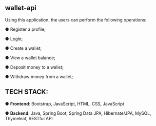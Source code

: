 ## wallet-api
Using this application, the users can perform the following operations: 

● Register a profile;

● Login;

● Create a wallet;

● View a wallet balance;

● Deposit money to a wallet;

● Withdraw money from a wallet;

## TECH STACK:

● **Frontend**: Bootstrap, JavaScript, HTML, CSS, JavaScript

● **Backend**: Java, Spring Boot, Spring Data JPA, Hibernate/JPA, MySQL, Thymeleaf, RESTful API
